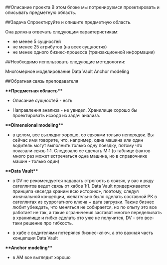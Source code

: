 ##Описание проекта
В этом блоке мы потренируемся проектировать и описывать предметную область.

##Задача
Спроектируйте и опишите предметную область.

Она должна отвечать следующим характеристикам:

- не менее 5 сущностей
- не менее 25 атрибутов (на всех сущностях)
- не менее одного бизнес-процесса (транзакционной информации)

##Необходимо использовать следующие методологии:

Многомерное моделирование
Data Vault
Anchor modeling


##Обратная связь преподавателя

**\*\*Предметная область\*\***

- Описание сущностей - есть

- Направления анализа - не увидел. Хранилище хорошо бы проектировать исходя из задач анализа.

**\*\*Dimensional modeling\*\***

- в целом, все выглядит хорошо, со связями только непорядок. Вы сейчас ими говорите, что, например, одна машина или один водитель могут выполнить только одну поездку, потому что показали связь 1:1. Следовало ее сделать М:1 (в таблице фактов много раз может встречаться одна машина, но в справочнике машин - только один)

**\*\*Data Vault\*\***

- в DV не рекомендуется задавать строгость в связях, у вас к ряду сателлитов ведет связь от хабов 1:1. Data Vault придерживается принципа «всегда храним всю историю», поэтому, следуя изначальной концепции, желательно было сделать составной РК в сателлитах из суррогатного ключа + дата загрузки. Также бизнес любит убеждать, что меняться не собирается, но по опыту это все работает не так, а такие ограничения заставят многое переделывать в хранилище и гибко сделать это уже не получится, DV - это все-таки решение про гибкость.

- в хабе с водителями потерялся бизнес-ключ, а это важная часть концепции Data Vault

**\*\*Anchor modeling\*\***

- в АМ все выглядит хорошо